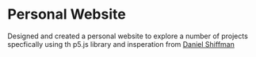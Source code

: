 # Personal Website 
Designed and created a personal website to explore a number of projects specfically using th p5.js library and insperation from [Daniel Shiffman](https://www.youtube.com/@TheCodingTrain/videos)

